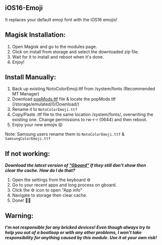 ## iOS16-Emoji
It replaces your default emoji font with the iOS16 emojis!


## Magisk Installation: 
1. Open Magisk and go to the modules page.
2. Click on install from storage and select the downloaded zip file.
3. Wait for it to install and reboot when it's done.
4. Enjoy!


## Install Manually:

1. Back up existing NotoColorEmoji.ttf from /system/fonts (Recommended MT Manager)
2. Download [popMods.ttf]() file & locate the popMods.ttf (/storage/emulated/0/Download/)
3. Rename it to ```NotoColorEmoji.ttf```
4. Copy/Paste .ttf file to the same location /system/fonts/, overwriting the existing one. Change permissions to rw-r-r (0644) and then reboot.
5. Enjoy your new emojis 😝

Note: Samsung users rename them to ```NotoColorEmoji.ttf``` & ```SamsungColorEmoji.ttf```


## If not working:

***Download the latest version of ["Gboard"](https://www.apkmirror.com/apk/google-inc/gboard/) If they still don't show then clear the cache. 
How do I do that?***
1. Open the settings from the keyboard ⚙️ 
2. Go to your recent apps and long process on gboard.
3. Click the ⚙️ icon to open "App info" 
4. Navigate to storage then clear cache. 
5. Done!  🫣🫡


## Warning:
***I'm not responsible for any bricked devices! Even though always try to help you out of a bootloop or with any other problems, I won't take responsibility for anything caused by this module. Use it at your own risk!***
